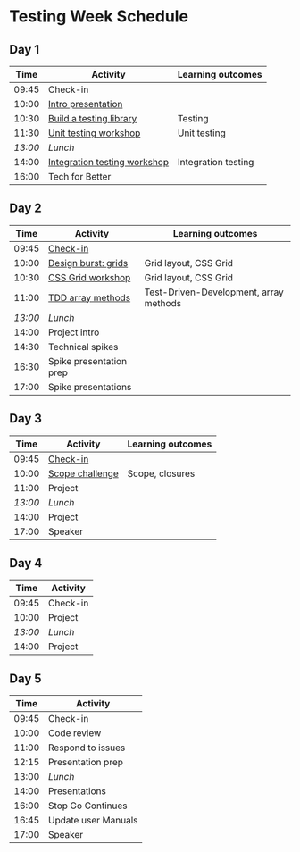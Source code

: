 # Testing Week Schedule

## Day 1

| Time    | Activity                                            | Learning outcomes   |
| ------- | --------------------------------------------------- | ------------------- |
| 09:45   | Check-in                                            |                     |
| 10:00   | [Intro presentation][testing-intro]                 |                     |
| 10:30   | [Build a testing library][testing-lib]              | Testing             |
| 11:30   | [Unit testing workshop][unit-testing]               | Unit testing        |
| _13:00_ | _Lunch_                                             |                     |
| 14:00   | [Integration testing workshop][integration-testing] | Integration testing |
| 16:00   | Tech for Better                                     |                     |

[testing-intro]: https://hackmd.io/@oli/Sy7cA4TXI
[testing-lib]: https://github.com/oliverjam/learn-testing/
[unit-testing]: https://github.com/oliverjam/learn-unit-testing
[integration-testing]: https://github.com/oliverjam/learn-integration-testing

## Day 2

| Time    | Activity                              | Learning outcomes                      |
| ------- | ------------------------------------- | -------------------------------------- |
| 09:45   | [Check-in][make-your-test-fail]       |                                        |
| 10:00   | [Design burst: grids][db-grid-slides] | Grid layout, CSS Grid                  |
| 10:30   | [CSS Grid workshop][db-grid-ws]       | Grid layout, CSS Grid                  |
| 11:00   | [TDD array methods][tdd-arrays]       | Test-Driven-Development, array methods |
| _13:00_ | _Lunch_                               |                                        |
| 14:00   | Project intro                         |                                        |
| 14:30   | Technical spikes                      |                                        |
| 16:30   | Spike presentation prep               |                                        |
| 17:00   | Spike presentations                   |                                        |

[make-your-test-fail]: https://kentcdodds.com/blog/make-your-test-fail
[db-grid-slides]: https://hackmd.io/@fac/S1-95B9r8#/
[db-grid-ws]: https://github.com/bobbysebolao/learn-css-grid
[tdd-arrays]: https://github.com/oliverjam/tdd-array-methods

## Day 3

| Time    | Activity                    | Learning outcomes |
| ------- | --------------------------- | ----------------- |
| 09:45   | [Check-in][magazine-grid]   |                   |
| 10:00   | [Scope challenge][scope-mc] | Scope, closures   |
| 11:00   | Project                     |                   |
| _13:00_ | _Lunch_                     |                   |
| 14:00   | Project                     |                   |
| 17:00   | Speaker                     |                   |

[magazine-grid]: https://css-tricks.com/responsive-grid-magazine-layout-in-just-20-lines-of-css/
[scope-mc]: https://github.com/oliverjam/js-scope-challenge

## Day 4

| Time    | Activity |
| ------- | -------- |
| 09:45   | Check-in |
| 10:00   | Project  |
| _13:00_ | _Lunch_  |
| 14:00   | Project  |

## Day 5

| Time  | Activity            |
| ----- | ------------------- |
| 09:45 | Check-in            |
| 10:00 | Code review         |
| 11:00 | Respond to issues   |
| 12:15 | Presentation prep   |
| 13:00 | _Lunch_             |
| 14:00 | Presentations       |
| 16:00 | Stop Go Continues   |
| 16:45 | Update user Manuals |
| 17:00 | Speaker             |
